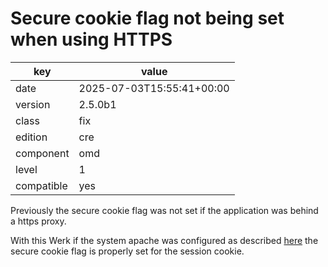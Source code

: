 [//]: # (werk v2)
# Secure cookie flag not being set when using HTTPS

key        | value
---------- | ---
date       | 2025-07-03T15:55:41+00:00
version    | 2.5.0b1
class      | fix
edition    | cre
component  | omd
level      | 1
compatible | yes

Previously the secure cookie flag was not set if the application was behind a https proxy.

With this Werk if the system apache was configured as described
[here](https://docs.checkmk.com/latest/en/omd_https.html) the secure cookie flag is properly set
for the session cookie.